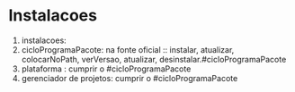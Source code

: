 # Instalacoes
1. instalacoes:
  1. cicloProgramaPacote: na fonte oficial :: instalar, atualizar, colocarNoPath, verVersao, atualizar, desinstalar.#cicloProgramaPacote
  1. plataforma : cumprir o #cicloProgramaPacote
  1. gerenciador de projetos: cumprir o #cicloProgramaPacote

